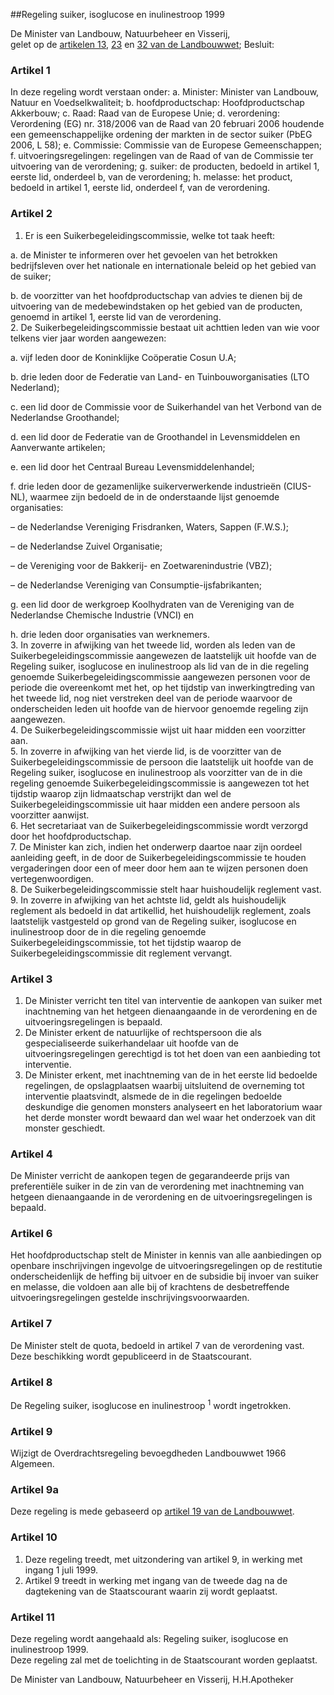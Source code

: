 <meta http-equiv='Content-Type' content='text/html; charset=utf-8' />

##Regeling suiker, isoglucose en inulinestroop 1999

De Minister van Landbouw, Natuurbeheer en Visserij,  
gelet op de [artikelen 13](../../../../../../../../wet/landbouwwet/BWBR0002252/README.md), [23](../../../../../../../../wet/landbouwwet/BWBR0002252/README.md) en [32 van de Landbouwwet](../../../../../../../../wet/landbouwwet/BWBR0002252/README.md);
Besluit:    

### Artikel  1  

In deze regeling wordt verstaan onder:   a. Minister:  Minister van Landbouw, Natuur en Voedselkwaliteit;    b. hoofdproductschap:  Hoofdproductschap Akkerbouw;    c. Raad:  Raad van de Europese Unie;    d. verordening:  Verordening (EG) nr. 318/2006 van de Raad van 20 februari 2006 houdende een gemeenschappelijke ordening der markten in de sector suiker (PbEG 2006, L 58);    e. Commissie:  Commissie van de Europese Gemeenschappen;    f. uitvoeringsregelingen:  regelingen van de Raad of van de Commissie ter uitvoering van de verordening;    g. suiker:  de producten, bedoeld in artikel 1, eerste lid, onderdeel b, van de verordening;    h. melasse:  het product, bedoeld in artikel 1, eerste lid, onderdeel f, van de verordening.     

### Artikel  2  

1.  Er is een Suikerbegeleidingscommissie, welke tot taak heeft: 

a. de Minister te informeren over het gevoelen van het betrokken bedrijfsleven over het nationale en internationale beleid op het gebied van de suiker;  

b. de voorzitter van het hoofdproductschap van advies te dienen bij de uitvoering van de medebewindstaken op het gebied van de producten, genoemd in artikel 1, eerste lid van de verordening.     
2.  De Suikerbegeleidingscommissie bestaat uit achttien leden van wie voor telkens vier jaar worden aangewezen: 

a. vijf leden door de Koninklijke Coöperatie Cosun U.A;  

b. drie leden door de Federatie van Land- en Tuinbouworganisaties (LTO Nederland);  

c. een lid door de Commissie voor de Suikerhandel van het Verbond van de Nederlandse Groothandel;  

d. een lid door de Federatie van de Groothandel in Levensmiddelen en Aanverwante artikelen;  

e. een lid door het Centraal Bureau Levensmiddelenhandel;  

f. drie leden door de gezamenlijke suikerverwerkende industrieën (CIUS-NL), waarmee zijn bedoeld de in de onderstaande lijst genoemde organisaties: 

– de Nederlandse Vereniging Frisdranken, Waters, Sappen (F.W.S.);  

– de Nederlandse Zuivel Organisatie;  

– de Vereniging voor de Bakkerij- en Zoetwarenindustrie (VBZ);  

– de Nederlandse Vereniging van Consumptie-ijsfabrikanten;    

g. een lid door de werkgroep Koolhydraten van de Vereniging van de Nederlandse Chemische Industrie (VNCI) en  

h. drie leden door organisaties van werknemers.     
3.  In zoverre in afwijking van het tweede lid, worden als leden van de Suikerbegeleidingscommissie aangewezen de laatstelijk uit hoofde van de Regeling suiker, isoglucose en inulinestroop als lid van de in die regeling genoemde Suikerbegeleidingscommissie aangewezen personen voor de periode die overeenkomt met het, op het tijdstip van inwerkingtreding van het tweede lid, nog niet verstreken deel van de periode waarvoor de onderscheiden leden uit hoofde van de hiervoor genoemde regeling zijn aangewezen.   
4.  De Suikerbegeleidingscommissie wijst uit haar midden een voorzitter aan.   
5.  In zoverre in afwijking van het vierde lid, is de voorzitter van de Suikerbegeleidingscommissie de persoon die laatstelijk uit hoofde van de Regeling suiker, isoglucose en inulinestroop als voorzitter van de in die regeling genoemde Suikerbegeleidingscommissie is aangewezen tot het tijdstip waarop zijn lidmaatschap verstrijkt dan wel de Suikerbegeleidingscommissie uit haar midden een andere persoon als voorzitter aanwijst.   
6.  Het secretariaat van de Suikerbegeleidingscommissie wordt verzorgd door het hoofdproductschap.   
7.  De Minister kan zich, indien het onderwerp daartoe naar zijn oordeel aanleiding geeft, in de door de Suikerbegeleidingscommissie te houden vergaderingen door een of meer door hem aan te wijzen personen doen vertegenwoordigen.   
8.  De Suikerbegeleidingscommissie stelt haar huishoudelijk reglement vast.   
9.  In zoverre in afwijking van het achtste lid, geldt als huishoudelijk reglement als bedoeld in dat artikellid, het huishoudelijk reglement, zoals laatstelijk vastgesteld op grond van de Regeling suiker, isoglucose en inulinestroop door de in die regeling genoemde Suikerbegeleidingscommissie, tot het tijdstip waarop de Suikerbegeleidingscommissie dit reglement vervangt.   

### Artikel  3  

1.  De Minister verricht ten titel van interventie de aankopen van suiker met inachtneming van het hetgeen dienaangaande in de verordening en de uitvoeringsregelingen is bepaald.   
2.  De Minister erkent de natuurlijke of rechtspersoon die als gespecialiseerde suikerhandelaar uit hoofde van de uitvoeringsregelingen gerechtigd is tot het doen van een aanbieding tot interventie.   
3.  De Minister erkent, met inachtneming van de in het eerste lid bedoelde regelingen, de opslagplaatsen waarbij uitsluitend de overneming tot interventie plaatsvindt, alsmede de in die regelingen bedoelde deskundige die genomen monsters analyseert en het laboratorium waar het derde monster wordt bewaard dan wel waar het onderzoek van dit monster geschiedt.   

### Artikel  4  

De Minister verricht de aankopen tegen de gegarandeerde prijs van preferentiële suiker in de zin van de verordening met inachtneming van hetgeen dienaangaande in de verordening en de uitvoeringsregelingen is bepaald.  

### Artikel  6  

Het hoofdproductschap stelt de Minister in kennis van alle aanbiedingen op openbare inschrijvingen ingevolge de uitvoeringsregelingen op de restitutie onderscheidenlijk de heffing bij uitvoer en de subsidie bij invoer van suiker en melasse, die voldoen aan alle bij of krachtens de desbetreffende uitvoeringsregelingen gestelde inschrijvingsvoorwaarden.  

### Artikel  7  

De Minister stelt de quota, bedoeld in artikel 7 van de verordening vast. Deze beschikking wordt gepubliceerd in de Staatscourant.  

### Artikel  8  

De Regeling suiker, isoglucose en inulinestroop <sup>1</sup> wordt ingetrokken.  

### Artikel  9  

Wijzigt de Overdrachtsregeling bevoegdheden Landbouwwet 1966 Algemeen.   

### Artikel  9a  

Deze regeling is mede gebaseerd op [artikel 19 van de Landbouwwet](../../../../../../../../wet/landbouwwet/BWBR0002252/README.md).  

### Artikel  10  

1.  Deze regeling treedt, met uitzondering van artikel 9, in werking met ingang 1 juli 1999.   
2.  Artikel 9 treedt in werking met ingang van de tweede dag na de dagtekening van de Staatscourant waarin zij wordt geplaatst.   

### Artikel  11  

Deze regeling wordt aangehaald als: Regeling suiker, isoglucose en inulinestroop 1999.  
Deze regeling zal met de toelichting in de Staatscourant worden geplaatst.   

De 
Minister van Landbouw, Natuurbeheer en Visserij, 
H.H.Apotheker    
